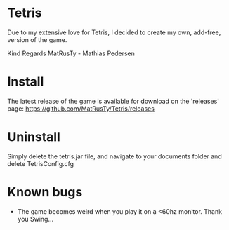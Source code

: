 # Tetris
Due to my extensive love for Tetris, I decided to create my own, add-free, version of the game.

Kind Regards MatRusTy - Mathias Pedersen

# Install
The latest release of the game is available for download on the 'releases' page:
https://github.com/MatRusTy/Tetris/releases

# Uninstall
Simply delete the tetris.jar file, and navigate to your documents folder and delete TetrisConfig.cfg

# Known bugs
- The game becomes weird when you play it on a <60hz monitor. Thank you Swing...
